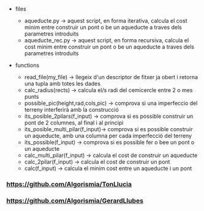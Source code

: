 * files
	* aqueducte.py -> aquest script, en forma iterativa, calcula el cost minim entre construir un pont o be un aqueducte a traves dels parametres introduits
	* aqueducte_rec.py -> aquest script, en forma recursiva, calcula el cost minim entre construir un pont o be un aqueducte a traves dels parametres introduits
	
* functions
	* read_file(my_file) -> llegeix d'un descriptor de fitxer ja obert i retorna una tupla amb totes les dades
	* calc_radius(rects) -> calcula el/s radi del cemicercle entre 2 o mes punts
	* possible_pic(height,rad,cols,pic) -> comprova si una imperfeccio del terreny interferirà amb la construcció
	* its_posible_2pilars(f_input) -> comprova si es possible construir un pont de 2 columnes, al final i al principi
	* its_posible_multi_pilar(f_input)-> comprova si es possible construir un aqueducte, amb una columna per cada imperfecció del terreny
	* its_possible(f_input) -> comprova si es possible fer o bee un pont o un aqueducte
	* calc_multi_pilar(f_input) -> calcula el cost de construir un aqueducte
	* calc_2pilar(f_input) -> calcula el cost de construir un pont
	* calc(f_input) -> calcula el minim cost entre un aqueducte i un pont
	
### https://github.com/Algorismia/TonLlucia
### https://github.com/Algorismia/GerardLlubes